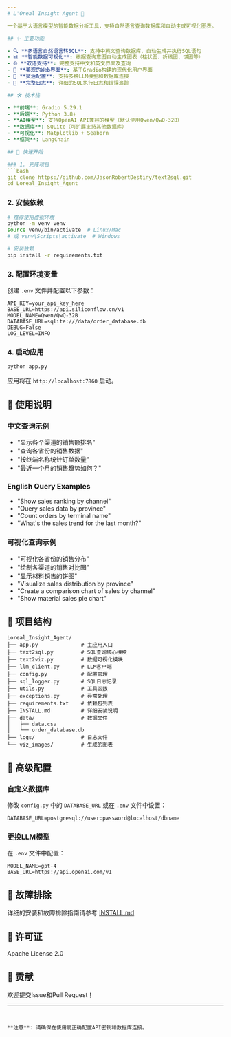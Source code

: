 ```yaml
---
# L'Oreal Insight Agent 🚀

一个基于大语言模型的智能数据分析工具，支持自然语言查询数据库和自动生成可视化图表。

## ✨ 主要功能

- 🔍 **多语言自然语言转SQL**: 支持中英文查询数据库，自动生成并执行SQL语句
- 📊 **智能数据可视化**: 根据查询意图自动生成图表（柱状图、折线图、饼图等）
- 🌐 **双语支持**: 完整支持中文和英文界面及查询
- 🎨 **美观的Web界面**: 基于Gradio构建的现代化用户界面
- 🔧 **灵活配置**: 支持多种LLM模型和数据库连接
- 📝 **完整日志**: 详细的SQL执行日志和错误追踪

## 🛠️ 技术栈

- **前端**: Gradio 5.29.1
- **后端**: Python 3.8+
- **AI模型**: 支持OpenAI API兼容的模型（默认使用Qwen/QwQ-32B）
- **数据库**: SQLite（可扩展支持其他数据库）
- **可视化**: Matplotlib + Seaborn
- **框架**: LangChain

## 🚀 快速开始

### 1. 克隆项目
```bash
git clone https://github.com/JasonRobertDestiny/text2sql.git
cd Loreal_Insight_Agent
```

### 2. 安装依赖
```bash
# 推荐使用虚拟环境
python -m venv venv
source venv/bin/activate  # Linux/Mac
# 或 venv\Scripts\activate  # Windows

# 安装依赖
pip install -r requirements.txt
```

### 3. 配置环境变量
创建 `.env` 文件并配置以下参数：
```env
API_KEY=your_api_key_here
BASE_URL=https://api.siliconflow.cn/v1
MODEL_NAME=Qwen/QwQ-32B
DATABASE_URL=sqlite:///data/order_database.db
DEBUG=False
LOG_LEVEL=INFO
```

### 4. 启动应用
```bash
python app.py
```

应用将在 `http://localhost:7860` 启动。

## 📖 使用说明

### 中文查询示例
- "显示各个渠道的销售额排名"
- "查询各省份的销售数据"
- "按终端名称统计订单数量"
- "最近一个月的销售趋势如何？"

### English Query Examples
- "Show sales ranking by channel"
- "Query sales data by province"
- "Count orders by terminal name"
- "What's the sales trend for the last month?"

### 可视化查询示例
- "可视化各省份的销售分布"
- "绘制各渠道的销售对比图"
- "显示材料销售的饼图"
- "Visualize sales distribution by province"
- "Create a comparison chart of sales by channel"
- "Show material sales pie chart"

## 📁 项目结构

```
Loreal_Insight_Agent/
├── app.py              # 主应用入口
├── text2sql.py         # SQL查询核心模块
├── text2viz.py         # 数据可视化模块
├── llm_client.py       # LLM客户端
├── config.py           # 配置管理
├── sql_logger.py       # SQL日志记录
├── utils.py            # 工具函数
├── exceptions.py       # 异常处理
├── requirements.txt    # 依赖包列表
├── INSTALL.md          # 详细安装说明
├── data/               # 数据文件
│   ├── data.csv
│   └── order_database.db
├── logs/               # 日志文件
└── viz_images/         # 生成的图表
```

## 🔧 高级配置

### 自定义数据库
修改 `config.py` 中的 `DATABASE_URL` 或在 `.env` 文件中设置：
```env
DATABASE_URL=postgresql://user:password@localhost/dbname
```

### 更换LLM模型
在 `.env` 文件中配置：
```env
MODEL_NAME=gpt-4
BASE_URL=https://api.openai.com/v1
```

## 🐛 故障排除

详细的安装和故障排除指南请参考 [INSTALL.md](INSTALL.md)

## 📄 许可证

Apache License 2.0

## 🤝 贡献

欢迎提交Issue和Pull Request！

---
```


**注意**: 请确保在使用前正确配置API密钥和数据库连接。